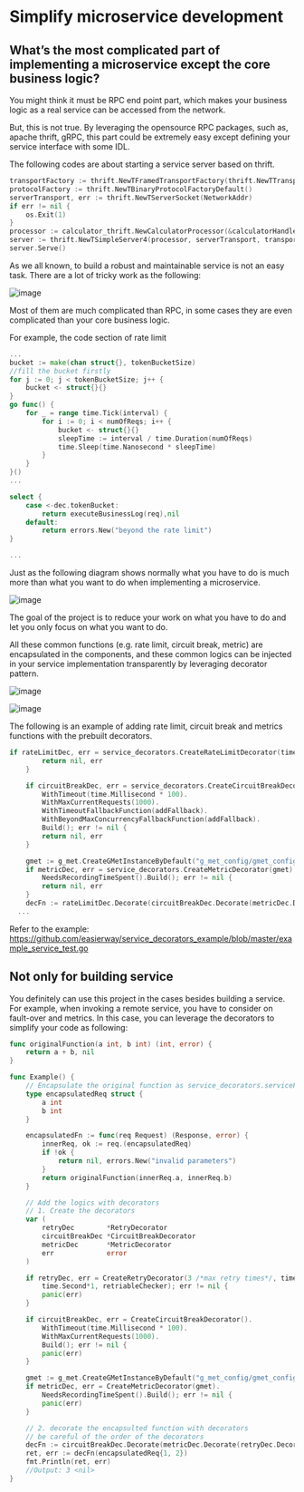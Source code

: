 # Simplify microservice development
## What’s the most complicated part of implementing a microservice except the core business logic?

You might think it must be RPC end point part, which makes your business logic as a real service can be accessed from the network.

But, this is not true. By leveraging the opensource RPC packages, such as, apache thrift, gRPC, this part could be extremely easy except defining your service interface with some IDL.

The following codes are about starting a service server based on thrift.
```Go
transportFactory := thrift.NewTFramedTransportFactory(thrift.NewTTransportFactory())
protocolFactory := thrift.NewTBinaryProtocolFactoryDefault()
serverTransport, err := thrift.NewTServerSocket(NetworkAddr)
if err != nil {
	os.Exit(1)
}
processor := calculator_thrift.NewCalculatorProcessor(&calculatorHandler{})
server := thrift.NewTSimpleServer4(processor, serverTransport, transportFactory, protocolFactory)
server.Serve()
```
As we all known, to build a robust and maintainable service is not an easy task. There are a lot of tricky work as the following:

![image](https://github.com/easierway/service_decorators/blob/master/doc_pics/other_functions.jpg)

Most of them are much complicated than RPC, in some cases they are even complicated than your core business logic.

For example, the code section of rate limit

```Go
...
bucket := make(chan struct{}, tokenBucketSize)
//fill the bucket firstly
for j := 0; j < tokenBucketSize; j++ {
	bucket <- struct{}{}
}
go func() {
	for _ = range time.Tick(interval) {
		for i := 0; i < numOfReqs; i++ {
			bucket <- struct{}{}
			sleepTime := interval / time.Duration(numOfReqs)
			time.Sleep(time.Nanosecond * sleepTime)
		}
	}
}()
...

select {
	case <-dec.tokenBucket:
		return executeBusinessLog(req),nil
	default:
		return errors.New("beyond the rate limit")
}

...

```

Just as the following diagram shows normally what you have to do is much more than what you want to do when implementing a microservice.

![image](https://github.com/easierway/service_decorators/blob/master/doc_pics/to_do.jpg)

The goal of the project is to reduce your work on what you have to do and let you only focus on what you want to do.

All these common functions (e.g. rate limit, circuit break, metric) are encapsulated in the components, and these common logics can be injected in your service implementation transparently by leveraging decorator pattern.

![image](https://github.com/easierway/service_decorators/blob/master/doc_pics/decorator_pattern.jpg)

![image](https://github.com/easierway/service_decorators/blob/master/doc_pics/decorators.jpg)

The following is an example of adding rate limit, circuit break and metrics functions with the prebuilt decorators.

```Go
if rateLimitDec, err = service_decorators.CreateRateLimitDecorator(time.Millisecond*1, 100); err != nil {
		return nil, err
	}

	if circuitBreakDec, err = service_decorators.CreateCircuitBreakDecorator().
		WithTimeout(time.Millisecond * 100).
		WithMaxCurrentRequests(1000).
		WithTimeoutFallbackFunction(addFallback).
		WithBeyondMaxConcurrencyFallbackFunction(addFallback).
		Build(); err != nil {
		return nil, err
	}

	gmet := g_met.CreateGMetInstanceByDefault("g_met_config/gmet_config.xml")
	if metricDec, err = service_decorators.CreateMetricDecorator(gmet).
		NeedsRecordingTimeSpent().Build(); err != nil {
		return nil, err
	}
	decFn := rateLimitDec.Decorate(circuitBreakDec.Decorate(metricDec.Decorate(innerFn)))
  ...
```
Refer to the example: https://github.com/easierway/service_decorators_example/blob/master/example_service_test.go

## Not only for building service
You definitely can use this project in the cases besides building a service. For example, when invoking a remote service, you have to consider on fault-over and metrics. In this case, you can leverage the decorators to simplify your code as following:
```Go
func originalFunction(a int, b int) (int, error) {
	return a + b, nil
}

func Example() {
	// Encapsulate the original function as service_decorators.serviceFunc method signature
	type encapsulatedReq struct {
		a int
		b int
	}

	encapsulatedFn := func(req Request) (Response, error) {
		innerReq, ok := req.(encapsulatedReq)
		if !ok {
			return nil, errors.New("invalid parameters")
		}
		return originalFunction(innerReq.a, innerReq.b)
	}

	// Add the logics with decorators
	// 1. Create the decorators
	var (
		retryDec        *RetryDecorator
		circuitBreakDec *CircuitBreakDecorator
		metricDec       *MetricDecorator
		err             error
	)

	if retryDec, err = CreateRetryDecorator(3 /*max retry times*/, time.Second*1,
		time.Second*1, retriableChecker); err != nil {
		panic(err)
	}

	if circuitBreakDec, err = CreateCircuitBreakDecorator().
		WithTimeout(time.Millisecond * 100).
		WithMaxCurrentRequests(1000).
		Build(); err != nil {
		panic(err)
	}

	gmet := g_met.CreateGMetInstanceByDefault("g_met_config/gmet_config.xml")
	if metricDec, err = CreateMetricDecorator(gmet).
		NeedsRecordingTimeSpent().Build(); err != nil {
		panic(err)
	}

	// 2. decorate the encapsulted function with decorators
	// be careful of the order of the decorators
	decFn := circuitBreakDec.Decorate(metricDec.Decorate(retryDec.Decorator(encapsulatedFn)))
	ret, err := decFn(encapsulatedReq{1, 2})
	fmt.Println(ret, err)
	//Output: 3 <nil>
}
```
